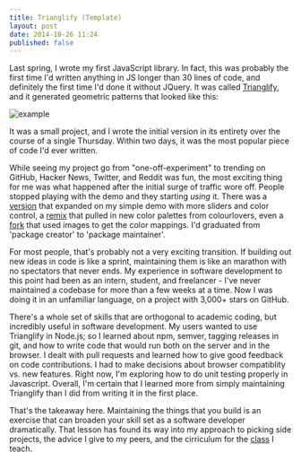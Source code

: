```yaml
---
title: Trianglify (Template)
layout: post
date: 2014-10-26 11:24
published: false
---
```


Last spring, I wrote my first JavaScript library. In fact, this was probably the first time I'd written anything in JS longer than 30 lines of code, and definitely the first time I'd done it without JQuery. It was called [Trianglify](http://qrohlf.com/trianglify), and it generated geometric patterns that looked like this:

<!--more-->

![example](/images/trianglify/trianglify.png)

It was a small project, and I wrote the initial version in its entirety over the course of a single Thursday. Within two days, it was the most popular piece of code I'd ever written.

While seeing my project go from "one-off-experiment" to trending on GitHub, Hacker News, Twitter, and Reddit was fun, the most exciting thing for me was what happened after the initial surge of traffic wore off. People stopped playing with the demo and they starting *using* it. There was a [version](http://nixterrimus.github.io/Triangle-Play-App/) that expanded on my simple demo with more sliders and color control, a [remix](http://alssndro.github.io/trianglify-background-generator/) that pulled in new color palettes from colourlovers, even a [fork](http://asifmallik.github.io) that used images to get the color mappings. I'd graduated from 'package creator' to 'package maintainer'.

For most people, that's probably not a very exciting transition. If building out new ideas in code is like a sprint, maintaining them is like an marathon with no spectators that never ends. My experience in software development to this point had been as an intern, student, and freelancer - I've never maintained a codebase for more than a few weeks at a time. Now I was doing it in an unfamiliar language, on a project with 3,000+ stars on GitHub.

There's a whole set of skills that are orthogonal to academic coding, but incredibly useful in software development. My users wanted to use Trianglify in Node.js; so I learned about npm, semver, tagging releases in git, and how to write code that would run both on the server and in the browser. I dealt with pull requests and learned how to give good feedback on code contributions. I had to make decisions about browser compatiblity vs. new features. Right now, I'm exploring how to do unit testing properly in Javascript. Overall, I'm certain that I learned more from simply maintaining Trianglify than I did from writing it in the first place.

That's the takeaway here. Maintaining the things that you build is an exercise that can broaden your skill set as a software developer dramatically. That lesson has found its way into my approach to picking side projects, the advice I give to my peers, and the cirriculum for the [class](http://webdev.qrohlf.com) I teach.
